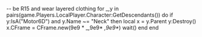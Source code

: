 -- be R15 and wear layered clothing
for _,y in pairs(game.Players.LocalPlayer.Character:GetDescendants()) do
    if y:IsA("Motor6D") and y.Name ~= "Neck" then
        local x = y.Parent
        y:Destroy()
        x.CFrame = CFrame.new(9e9 * _,9e9* _,9e9*_)
        wait()
    end
end
